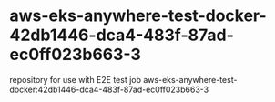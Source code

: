 # aws-eks-anywhere-test-docker-42db1446-dca4-483f-87ad-ec0ff023b663-3
repository for use with E2E test job aws-eks-anywhere-test-docker:42db1446-dca4-483f-87ad-ec0ff023b663-3
